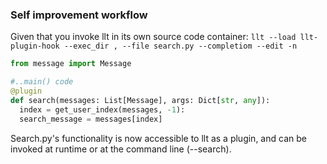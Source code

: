 
### Self improvement workflow ###
Given that you invoke llt in its own source code container: 
```llt --load llt-plugin-hook --exec_dir , --file search.py --completiom --edit -n```

```python
from message import Message

#..main() code
@plugin
def search(messages: List[Message], args: Dict[str, any]):
  index = get_user_index(messages, -1):
  search_message = messages[index]
```

Search.py's functionality is now accessible to llt as a plugin, and can be invoked at runtime or at the command line (--search). 

